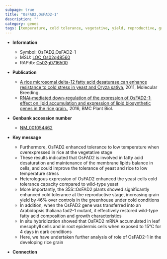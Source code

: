 ```yaml
---
subpage: true
title: "OsFAD2,OsFAD2-1"
description: ""
category: genes
tags: [temperature, cold tolerance, vegetative, yield, reproductive, grain, grain yield, growth, root, leaf]
---
```


* **Information**  
    + Symbol: OsFAD2,OsFAD2-1  
    + MSU: [LOC_Os02g48560](http://rice.plantbiology.msu.edu/cgi-bin/ORF_infopage.cgi?orf=LOC_Os02g48560)  
    + RAPdb: [Os02g0716500](http://rapdb.dna.affrc.go.jp/viewer/gbrowse_details/irgsp1?name=Os02g0716500)  

* **Publication**  
    + [A rice microsomal delta-12 fatty acid desaturase can enhance resistance to cold stress in yeast and Oryza sativa](http://www.ncbi.nlm.nih.gov/pubmed?term=A+rice+microsomal+delta-12+fatty+acid+desaturase+can+enhance+resistance+to+cold+stress+in+yeast+and+Oryza+sativa%5BTitle%5D), 2011, Molecular Breeding.
    + [RNAi-mediated down-regulation of the expression of OsFAD2-1: effect on lipid accumulation and expression of lipid biosynthetic genes in the rice grain.](http://www.ncbi.nlm.nih.gov/pubmed?term=RNAi-mediated+down-regulation+of+the+expression+of+OsFAD2-1:+effect+on+lipid+accumulation+and+expression+of+lipid+biosynthetic+genes+in+the+rice+grain.%5BTitle%5D), 2016, BMC Plant Biol.

* **Genbank accession number**  
    + [NM_001054462](http://www.ncbi.nlm.nih.gov/nuccore/NM_001054462)

* **Key message**  
    + Furthermore, OsFAD2 enhanced tolerance to low temperature when overexpressed in rice at the vegetative stage
    + These results indicated that OsFAD2 is involved in fatty acid desaturation and maintenance of the membrane lipids balance in cells, and could improve the tolerance of yeast and rice to low temperature stress
    + Heterologous expression of OsFAD2 enhanced the yeast cells cold tolerance capacity compared to wild-type yeast
    + More importantly, the 35S::OsFAD2 plants showed significantly enhanced cold tolerance at the reproductive stage, increasing grain yield by 46% over controls in the greenhouse under cold conditions
    + In addition, when the OsFAD2 gene was transferred into an Arabidopsis thaliana fad2-1 mutant, it effectively restored wild-type fatty acid composition and growth characteristics
    + In situ hybridization showed that OsFAD2 mRNA accumulated in leaf mesophyll cells and in root epidermis cells when exposed to 15°C for 4 days in dark conditions
    + Here, we have undertaken further analysis of role of OsFAD2-1 in the developing rice grain

* **Connection**  



